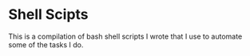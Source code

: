 # Shell Scipts
This is a compilation of bash shell scripts I wrote that I use to automate some of the tasks I do.

